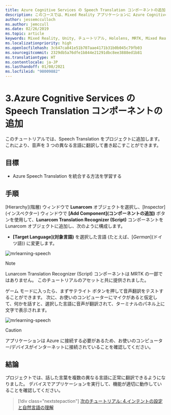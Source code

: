 ```yaml
---
title: Azure Cognitive Services の Speech Translation コンポーネントの追加
description: このコースでは、Mixed Reality アプリケーションに Azure Cognitive Services の音声翻訳を追加する方法について説明します。
author: jessemcculloch
ms.author: jemccull
ms.date: 02/26/2019
ms.topic: article
keywords: Mixed Reality, Unity, チュートリアル, Hololens, MRTK, Mixed Reality Toolkit, UWP, Azure 空間アンカー, 音声認識, Windows 10, 音声翻訳
ms.localizationpriority: high
ms.openlocfilehash: 3c647ca841e51b707aae4171b31b0b045c79fb03
ms.sourcegitcommit: 2329db5a76dfe1b844e21291dbc8ee3888ed1b81
ms.translationtype: HT
ms.contentlocale: ja-JP
ms.lasthandoff: 01/08/2021
ms.locfileid: "98009882"
---
```

# <a name="3-adding-the-azure-cognitive-services-speech-translation-component"></a>3.Azure Cognitive Services の Speech Translation コンポーネントの追加

このチュートリアルでは、Speech Translation をプロジェクトに追加します。これにより、音声を 3 つの異なる言語に翻訳して書き起こすことができます。

## <a name="objectives"></a>目標

* Azure Speech Translation を統合する方法を学習する

## <a name="instructions"></a>手順

[Hierarchy]\(階層\) ウィンドウで **Lunarcom** オブジェクトを選択し、[Inspector]\(インスペクター\) ウィンドウで **[Add Component]\(コンポーネントの追加\)** ボタンを使用して、**Lunarcom Translation Recognizer (Script)** コンポーネントを Lunarcom オブジェクトに追加し、次のように構成します。

* **[Target Language]\(対象言語\)** を選択した言語 (たとえば、[_German_]\(ドイツ語\)) に変更します。

![mrlearning-speech](images/mrlearning-speech/tutorial3-section1-step1-1.png)

> [!NOTE]
> Lunarcom Translation Recognizer (Script) コンポーネントは MRTK の一部ではありません。 このチュートリアルのアセットと共に提供されました。

ゲーム モードに入ったら、まずサテライト ボタンを押して音声翻訳をテストすることができます。 次に、お使いのコンピューターにマイクがあると仮定して、何かを話すと、選択した言語に音声が翻訳されて、ターミナルのパネル上に文字で表示されます。

![mrlearning-speech](images/mrlearning-speech/tutorial3-section1-step1-2.png)

> [!CAUTION]
> アプリケーションは Azure に接続する必要があるため、お使いのコンピューター/デバイスがインターネットに接続されていることを確認してください。

## <a name="congratulations"></a>結論

プロジェクトでは、話した言葉を複数の異なる言語に正常に翻訳できるようになりました。 デバイスでアプリケーションを実行して、機能が適切に動作していることを確認してください。

> [!div class="nextstepaction"]
> [次のチュートリアル: 4.インテントの設定と自然言語の理解](mrlearning-speechSDK-ch4.md)
